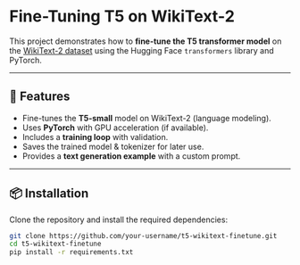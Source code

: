# Fine-Tuning T5 on WikiText-2

This project demonstrates how to **fine-tune the T5 transformer model** on the [WikiText-2 dataset](https://huggingface.co/datasets/wikitext) using the Hugging Face `transformers` library and PyTorch.

---

## 🚀 Features
- Fine-tunes the **T5-small** model on WikiText-2 (language modeling).
- Uses **PyTorch** with GPU acceleration (if available).
- Includes a **training loop** with validation.
- Saves the trained model & tokenizer for later use.
- Provides a **text generation example** with a custom prompt.

---

## 📦 Installation

Clone the repository and install the required dependencies:

```bash
git clone https://github.com/your-username/t5-wikitext-finetune.git
cd t5-wikitext-finetune
pip install -r requirements.txt

